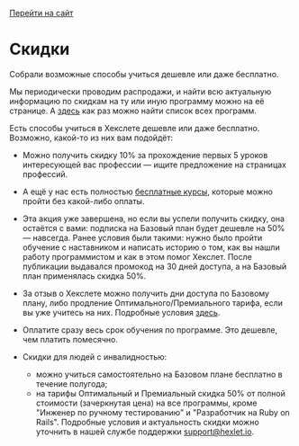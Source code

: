 [Перейти на сайт](https://ru.hexlet.io)

# Скидки

Собрали возможные способы учиться дешевле или даже бесплатно.

Мы периодически проводим распродажи, и найти всю актуальную информацию по скидкам на ту или иную программу можно на её странице. А [здесь](https://ru.hexlet.io/courses) как раз можно найти список всех программ.

Есть способы учиться в Хекслете дешевле или даже бесплатно. Возможно, какой-то из них вам подойдёт:

- Можно получить скидку 10% за прохождение первых 5 уроков интересующей вас профессии — ищите предложение на страницах профессий.

- А ещё у нас есть полностью [бесплатные курсы](https://ru.hexlet.io/courses_free), которые можно пройти без какой-либо оплаты.

- Эта акция уже завершена, но если вы успели получить скидку, она остаётся с вами: подписка на Базовый план будет дешевле на 50% — навсегда. Ранее условия были такими: нужно было пройти обучение с наставником и написать историю о том, как вы нашли работу программистом и как в этом помог Хекслет. После публикации выдавался промокод на 30 дней доступа, а на Базовый план применялась скидка 50%.

- За отзыв о Хекслете можно получить дни доступа по Базовому плану, либо продление Оптимального/Премиального тарифа, если вы уже учитесь на них. Подробные условия [здесь](https://help.hexlet.io/article/20666).

- Оплатите сразу весь срок обучения по программе. Это дешевле, чем платить помесячно.
  
- Скидки для людей с инвалидностью:
  - можно учиться самостоятельно на Базовом плане бесплатно в течение полугода;
  - на тарифы Оптимальный и Премиальный скидка 50% от полной стоимости (зачеркнутая цена) на все программы, кроме "Инженер по  ручному тестированию" и "Разработчик на Ruby on Rails". Подробные условия и актуальность скидки можно уточнить в нашей службе поддержки support@hexlet.io.
